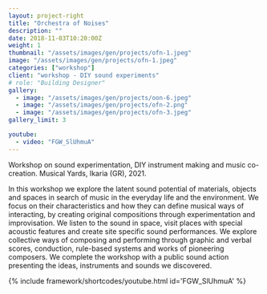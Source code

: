 ```yaml
---
layout: project-right
title: "Orchestra of Noises"
description: ""
date: 2018-11-03T10:20:00Z
weight: 1
thumbnail: "/assets/images/gen/projects/ofn-1.jpeg"
image: "/assets/images/gen/projects/ofn-1.jpeg"
categories: ["workshop"]
client: "workshop - DIY sound experiments"
# role: "Building Designer"
gallery:
  - image: "/assets/images/gen/projects/oon-6.jpeg"
  - image: "/assets/images/gen/projects/ofn-2.png"
  - image: "/assets/images/gen/projects/ofn-3.jpeg"
gallery_limit: 3

youtube:
  - video: "FGW_SlUhmuA"
---
```


Workshop on sound experimentation, DIY instrument making and music co-creation.
Musical Yards, Ikaria (GR), 2021.

In this workshop we explore the latent sound potential of materials, objects and spaces in search of music in the everyday life and the environment.
We focus on their characteristics and how they can define musical ways of interacting, by creating original compositions through experimentation and improvisation.
We listen to the sound in space, visit places with special acoustic features and create site specific sound performances. We explore collective ways of composing and performing through graphic and verbal scores, conduction, rule-based systems and works of pioneering composers.
We complete the workshop with a public sound action presenting the ideas, instruments and sounds we discovered.

{% include framework/shortcodes/youtube.html id='FGW_SlUhmuA' %}
